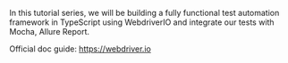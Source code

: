 In this tutorial series, we will be building a fully functional test automation framework in TypeScript using WebdriverIO and integrate our tests with Mocha, Allure Report.


Official doc guide: https://webdriver.io